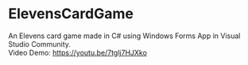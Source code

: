 # ElevensCardGame
An Elevens card game made in C# using Windows Forms App in Visual Studio Community.  
Video Demo: https://youtu.be/7tglj7HJXko
